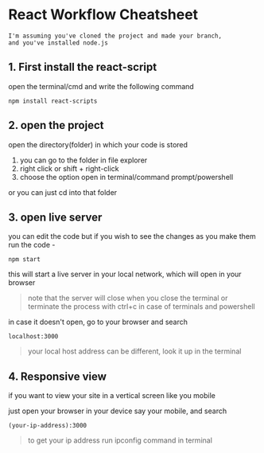 # React Workflow Cheatsheet

```
I'm assuming you've cloned the project and made your branch, 
and you've installed node.js
```

## 1. First install the react-script

open the terminal/cmd and write the following command

```
npm install react-scripts
```

## 2. open the project

open the directory(folder) in which your code is stored

1. you can go to the folder in file explorer 
2. right click or shift + right-click
3. choose the option open in terminal/command prompt/powershell

or you can just cd into that folder

## 3. open live server

you can edit the code but if you wish to see the changes as you make them
run the code - 

```
npm start
```

this will start a live server in your local network, which will open in your browser

> note that the server will close when you close the terminal or terminate the process with ctrl+c in case of terminals and powershell

in case it doesn't open, 
go to your browser and search 

```
localhost:3000
```

> your local host address can be different, look it up in the terminal

## 4. Responsive view

if you want to view your site in a vertical screen like you mobile

just open your browser in your device say your mobile, and search 


```
(your-ip-address):3000
```
> to get your ip address run ipconfig command in terminal


